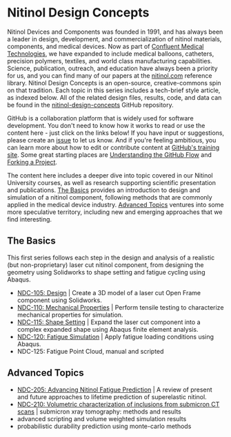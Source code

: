 Nitinol Design Concepts
=======================

Nitinol Devices and Components was founded in 1991, and has always been a leader in design, development, and commercialization of nitinol materials, components, and medical devices. Now as part of [Confluent Medical Technologies](https://confluentmedical.com), we have expanded to include medical balloons, catheters, precision polymers, textiles, and world class manufacturing capabilities. Science, publication, outreach, and education have always been a priority for us, and you can find many of our papers at the [nitinol.com](https://nitinol.com) reference library. Nitinol Design Concepts is an open-source, creative-commons spin on that tradition. Each topic in this series includes a tech-brief style article, as indexed below. All of the related design files, results, code, and data can be found in the [nitinol-design-concepts](https://github.com/cbonsig/nitinol-design-concepts) GitHub repository. 

GitHub is a collaboration platform that is widely used for software development. You don't need to know how it works to read or use the content here - just click on the links below! If you have input or suggestions, please create an [issue](https://guides.github.com/features/issues/) to let us know. And if you're feeling ambitious, you can learn more about how to edit or contribute content at [GitHub's training site](https://services.github.com/on-demand/). Some great starting places are [Understanding the GitHub Flow](https://guides.github.com/introduction/flow/) and [Forking a Project](https://guides.github.com/activities/forking/).

The content here includes a deeper dive into topic covered in our Nitinol University courses, as well as research supporting scientific presentation and publications. [The Basics](#the-basics) provides an introduction to design and simulation of a nitinol component, following methods that are commonly applied in the medical device industry. [Advanced Topics](#advanced-topics) ventures into some more speculative territory, including new and emerging approaches that we find interesting. 


## The Basics

This first series follows each step in the design and analysis of a realistic (but non-proprietary) laser cut nitinol component, from designing the geometry using Solidworks to shape setting and fatigue cycling using Abaqus.

* [NDC-105: Design](105) \| Create a 3D model of a laser cut Open Frame component using Solidworks.
* [NDC-110: Mechanical Properties](110) \| Perform tensile testing to characterize mechanical properties for simulation.
* [NDC-115: Shape Setting](115) \| Expand the laser cut component into a complex expanded shape using Abaqus finite element analysis.
* [NDC-120: Fatigue Simulation](120) \| Apply fatigue loading conditions using Abaqus.
* NDC-125: Fatigue Point Cloud, manual and scripted

## Advanced Topics

* [NDC-205: Advancing Nitinol Fatigue Prediction](205) \| A review of present and future approaches to lifetime prediction of superelastic nitinol.
* [NDC-210: Volumetric characterization of inclusions from submicron CT scans](210) \| submicron xray tomography: methods and results
* advanced scripting and volume weighted simulation results
* probabilistic durability prediction using monte-carlo methods

